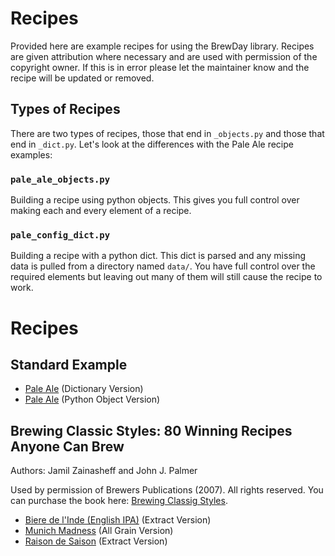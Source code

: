 # Recipes

Provided here are example recipes for using the BrewDay library.  Recipes are
given attribution where necessary and are used with permission of the
copyright owner.  If this is in error please let the maintainer know and the
recipe will be updated or removed.

## Types of Recipes

There are two types of recipes, those that end in `_objects.py` and those that
end in `_dict.py`.   Let's look at the differences with the Pale Ale recipe
examples:

### `pale_ale_objects.py`

Building a recipe using python objects.  This gives you full control over
making each and every element of a recipe.

### `pale_config_dict.py`

Building a recipe with a python dict.  This dict is parsed and any missing data
is pulled from a directory named `data/`.  You have full control over the
required elements but leaving out many of them will still cause the recipe to
work.

# Recipes

## Standard Example

- [Pale Ale](./pale_ale_dict.py) (Dictionary Version)
- [Pale Ale](./pale_ale_object.py) (Python Object Version)

## Brewing Classic Styles: 80 Winning Recipes Anyone Can Brew

Authors: Jamil Zainasheff and John J. Palmer

Used by permission of Brewers Publications (2007). All rights reserved.
You can purchase the book here: [Brewing Classig Styles](http://www.brewerspublications.com/books/brewing-classic-styles-80-winning-recipes-anyone-can-brew/).

- [Biere de l'Inde (English IPA)](./biere_de_linde_dict.py) (Extract Version)
- [Munich Madness](./munich_madness_dict.py) (All Grain Version)
- [Raison de Saison](./raison_de_saison_dict.py) (Extract Version)
